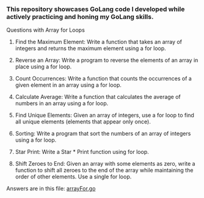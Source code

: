### This repository showcases GoLang code I developed while actively practicing and honing my GoLang skills.


Questions with Array for Loops

   1. Find the Maximum Element: Write a function that takes an array of integers and returns the maximum element using a for loop.

   2. Reverse an Array: Write a program to reverse the elements of an array in place using a for loop.

   3. Count Occurrences: Write a function that counts the occurrences of a given element in an array using a for loop.

   4. Calculate Average: Write a function that calculates the average of numbers in an array using a for loop.

   5. Find Unique Elements: Given an array of integers, use a for loop to find all unique elements (elements that appear only once).

   6. Sorting: Write a program that sort the numbers of an array of integers using a for loop.

   7. Star Print: Write a Star * Print function using for loop. 

   8. Shift Zeroes to End: Given an array with some elements as zero, write a function to shift all zeroes to the end of the array while maintaining the order of other elements. Use a single for loop.

Answers are in this file: [arrayFor.go](arrayForLoops/arrayFor.go)